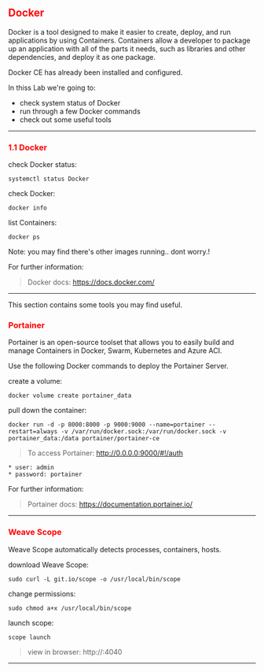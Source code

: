 ## <font color='red'> Docker </font>
Docker is a tool designed to make it easier to create, deploy, and run applications by using Containers. Containers allow a developer to package up an application with all of the parts it needs, such as libraries and other dependencies, and deploy it as one package. 

Docker CE has already been installed and configured.

In thiss Lab we're going to:
* check system status of Docker
* run through a few Docker commands
* check out some useful tools

---

### <font color='red'> 1.1 Docker </font>
check Docker status:
```
systemctl status Docker
```
check Docker:
```
docker info
```
list Containers:
```
docker ps
```
Note: you may find there's other images running..  dont worry.!  

For further information:  

> Docker docs: https://docs.docker.com/

---
  

This section contains some tools you may find useful.

### <font color='red'> Portainer </font>
Portainer is an open-source toolset that allows you to easily build and manage Containers in Docker, Swarm, Kubernetes and Azure ACI.

Use the following Docker commands to deploy the Portainer Server.

create a volume:
```
docker volume create portainer_data
```
pull down the container:
```
docker run -d -p 8000:8000 -p 9000:9000 --name=portainer --restart=always -v /var/run/docker.sock:/var/run/docker.sock -v portainer_data:/data portainer/portainer-ce
```

> To access Portainer: http://0.0.0.0:9000/#!/auth  

    * user: admin  
    * password: portainer

For further information:  

> Portainer docs: https://documentation.portainer.io/

---

### <font color='red'> Weave Scope </font>
Weave Scope automatically detects processes, containers, hosts.

download Weave Scope:
```
sudo curl -L git.io/scope -o /usr/local/bin/scope
```
change permissions:
```
sudo chmod a+x /usr/local/bin/scope
```
launch scope:
```
scope launch
```

> view in browser: http://<Lab-IP address>:4040 

---